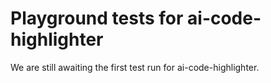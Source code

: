 # Playground tests for ai-code-highlighter
We are still awaiting the first test run for ai-code-highlighter.
